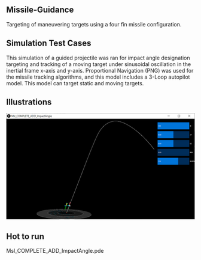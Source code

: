 ## Missile-Guidance
Targeting of maneuvering targets using a four fin missile configuration.

## Simulation Test Cases
This simulation of a guided projectile was ran for impact angle designation targeting and tracking of a moving target under sinusoidal oscillation in the inertial frame x-axis and y-axis.  Proportional Navigation (PNG) was used for the missile tracking algorithms, and this model includes a 3-Loop autopilot model. This model can target static and moving targets.

## Illustrations
<img src="https://github.com/Tac321/Missile-Guidance/blob/master/Images/Impact_Angle_Planning.png" width="700" />



## Hot to run

Msl_COMPLETE_ADD_ImpactAngle.pde
